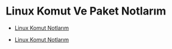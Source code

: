 # Linux Komut Ve Paket Notlarım

- [Linux Komut Notlarım](https://github.com/kaankaltakkiran/Linux_notlarim/tree/main/linux_notlarim/notlarim/komut_notlarim)

- [Linux Komut Notlarım](https://github.com/kaankaltakkiran/Linux_notlarim/tree/main/linux_notlarim/notlarim/komut_notlarim)



